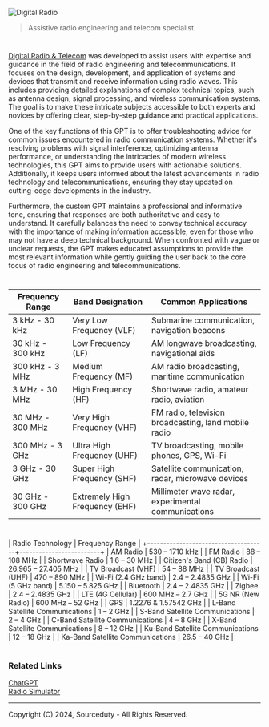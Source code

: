 ![Digital Radio](https://github.com/user-attachments/assets/5822d547-9aac-40c4-8bdc-325dc15fa689)

> Assistive radio engineering and telecom specialist.

#

[Digital Radio & Telecom](https://chatgpt.com/g/g-Ns40SgI8f-digital-radio-telecom) was developed to assist users with expertise and guidance in the field of radio engineering and telecommunications. It focuses on the design, development, and application of systems and devices that transmit and receive information using radio waves. This includes providing detailed explanations of complex technical topics, such as antenna design, signal processing, and wireless communication systems. The goal is to make these intricate subjects accessible to both experts and novices by offering clear, step-by-step guidance and practical applications.

One of the key functions of this GPT is to offer troubleshooting advice for common issues encountered in radio communication systems. Whether it's resolving problems with signal interference, optimizing antenna performance, or understanding the intricacies of modern wireless technologies, this GPT aims to provide users with actionable solutions. Additionally, it keeps users informed about the latest advancements in radio technology and telecommunications, ensuring they stay updated on cutting-edge developments in the industry.

Furthermore, the custom GPT maintains a professional and informative tone, ensuring that responses are both authoritative and easy to understand. It carefully balances the need to convey technical accuracy with the importance of making information accessible, even for those who may not have a deep technical background. When confronted with vague or unclear requests, the GPT makes educated assumptions to provide the most relevant information while gently guiding the user back to the core focus of radio engineering and telecommunications.

#

| Frequency Range    | Band Designation               | Common Applications                                  |
|--------------------|--------------------------------|------------------------------------------------------|
| 3 kHz - 30 kHz     | Very Low Frequency (VLF)       | Submarine communication, navigation beacons          |
| 30 kHz - 300 kHz   | Low Frequency (LF)             | AM longwave broadcasting, navigational aids          |
| 300 kHz - 3 MHz    | Medium Frequency (MF)          | AM radio broadcasting, maritime communication        |
| 3 MHz - 30 MHz     | High Frequency (HF)            | Shortwave radio, amateur radio, aviation             |
| 30 MHz - 300 MHz   | Very High Frequency (VHF)      | FM radio, television broadcasting, land mobile radio |
| 300 MHz - 3 GHz    | Ultra High Frequency (UHF)     | TV broadcasting, mobile phones, GPS, Wi-Fi           |
| 3 GHz - 30 GHz     | Super High Frequency (SHF)     | Satellite communication, radar, microwave devices    |
| 30 GHz - 300 GHz   | Extremely High Frequency (EHF) | Millimeter wave radar, experimental communications   |

#

| Radio Technology                    | Frequency Range         |
+-------------------------------------+-------------------------+
| AM Radio                            | 530 – 1710 kHz          |
| FM Radio                            | 88 – 108 MHz            |
| Shortwave Radio                     | 1.6 – 30 MHz            |
| Citizen's Band (CB) Radio           | 26.965 – 27.405 MHz     |
| TV Broadcast (VHF)                  | 54 – 88 MHz             |
| TV Broadcast (UHF)                  | 470 – 890 MHz           |
| Wi-Fi (2.4 GHz band)                | 2.4 – 2.4835 GHz        |
| Wi-Fi (5 GHz band)                  | 5.150 – 5.825 GHz       |
| Bluetooth                           | 2.4 – 2.4835 GHz        |
| Zigbee                              | 2.4 – 2.4835 GHz        |
| LTE (4G Cellular)                   | 600 MHz – 2.7 GHz       |
| 5G NR (New Radio)                   | 600 MHz – 52 GHz        |
| GPS                                 | 1.2276 & 1.57542 GHz    |
| L-Band Satellite Communications     | 1 – 2 GHz               |
| S-Band Satellite Communications     | 2 – 4 GHz               |
| C-Band Satellite Communications     | 4 – 8 GHz               |
| X-Band Satellite Communications     | 8 – 12 GHz              |
| Ku-Band Satellite Communications    | 12 – 18 GHz             |
| Ka-Band Satellite Communications    | 26.5 – 40 GHz           |

#
### Related Links

[ChatGPT](https://github.com/sourceduty/ChatGPT)
<br>
[Radio Simulator](https://github.com/sourceduty/Radio_Simulator)

***
Copyright (C) 2024, Sourceduty - All Rights Reserved.
